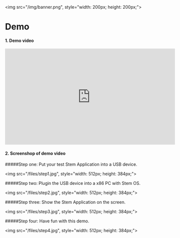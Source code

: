 
<img src="/img/banner.png", style="width: 200px; height: 200px;">

# Demo 

#### 1. Demo video<p></p>
<iframe width="560" height="315" src="http://www.youtube.com/embed/Au5aXnJBRGE" frameborder="0" allowfullscreen></iframe>

#### 2. Screenshop of demo video<p></p>

#####Step one: Put your test Stem Application into a USB device.<p></p>
<img src="/files/step1.jpg", style="width: 512px; height: 384px;">

#####Step two: Plugin the USB device into a x86 PC with Stem OS.<p></p>
<img src="/files/step2.jpg", style="width: 512px; height: 384px;">

#####Step three: Show the Stem Application on the screen.<p></p>
<img src="/files/step3.jpg", style="width: 512px; height: 384px;">

#####Step four: Have fun with this demo.<p></p>
<img src="/files/step4.jpg", style="width: 512px; height: 384px;">

